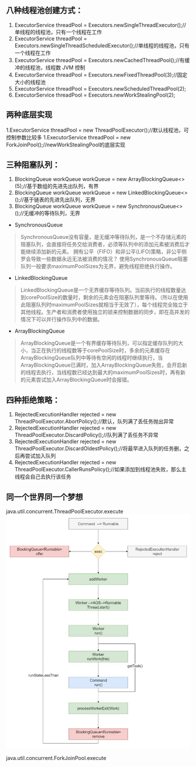 ## 八种线程池创建方式：
1. ExecutorService threadPool = Executors.newSingleThreadExecutor();//单线程的线程池，只有一个线程在工作
1. ExecutorService threadPool = Executors.newSingleThreadScheduledExecutor();//单线程的线程池，只有一个线程在工作
1. ExecutorService threadPool = Executors.newCachedThreadPool();//有缓冲的线程池，线程数 JVM 控制
1. ExecutorService threadPool = Executors.newFixedThreadPool(3);//固定大小的线程池
1. ExecutorService threadPool = Executors.newScheduledThreadPool(2);
1. ExecutorService threadPool = Executors.newWorkStealingPool(2);

## 两种底层实现
1.ExecutorService threadPool = new ThreadPoolExecutor();//默认线程池，可控制参数比较多
1.ExecutorService threadPool = new ForkJoinPool();//newWorkStealingPool的底层实现

## 三种阻塞队列：
1. BlockingQueue<Runnable> workQueue workQueue = new ArrayBlockingQueue<>(5);//基于数组的先进先出队列，有界
1. BlockingQueue<Runnable> workQueue workQueue = new LinkedBlockingQueue<>();//基于链表的先进先出队列，无界
1. BlockingQueue<Runnable> workQueue workQueue = new SynchronousQueue<>();//无缓冲的等待队列，无界

- SynchronousQueue
> SynchronousQueue没有容量，是无缓冲等待队列，是一个不存储元素的阻塞队列，会直接将任务交给消费者，必须等队列中的添加元素被消费后才能继续添加新的元素。
拥有公平（FIFO）和非公平(LIFO)策略，非公平侧罗会导致一些数据永远无法被消费的情况？
使用SynchronousQueue阻塞队列一般要求maximumPoolSizes为无界，避免线程拒绝执行操作。

- LinkedBlockingQueue
> LinkedBlockingQueue是一个无界缓存等待队列。当前执行的线程数量达到corePoolSize的数量时，剩余的元素会在阻塞队列里等待。（所以在使用此阻塞队列时maximumPoolSizes就相当于无效了），每个线程完全独立于其他线程。生产者和消费者使用独立的锁来控制数据的同步，即在高并发的情况下可以并行操作队列中的数据。
  
- ArrayBlockingQueue
> ArrayBlockingQueue是一个有界缓存等待队列，可以指定缓存队列的大小，当正在执行的线程数等于corePoolSize时，多余的元素缓存在ArrayBlockingQueue队列中等待有空闲的线程时继续执行，当ArrayBlockingQueue已满时，加入ArrayBlockingQueue失败，会开启新的线程去执行，当线程数已经达到最大的maximumPoolSizes时，再有新的元素尝试加入ArrayBlockingQueue时会报错。
   

## 四种拒绝策略：
1. RejectedExecutionHandler rejected = new ThreadPoolExecutor.AbortPolicy();//默认，队列满了丢任务抛出异常
1. RejectedExecutionHandler rejected = new ThreadPoolExecutor.DiscardPolicy();//队列满了丢任务不异常
1. RejectedExecutionHandler rejected = new ThreadPoolExecutor.DiscardOldestPolicy();//将最早进入队列的任务删，之后再尝试加入队列
1. RejectedExecutionHandler rejected = new ThreadPoolExecutor.CallerRunsPolicy();//如果添加到线程池失败，那么主线程会自己去执行该任务
   


## 同一个世界同一个梦想

java.util.concurrent.ThreadPoolExecutor.execute
![](images/thread-lifecycle-in-pool.jpg)

java.util.concurrent.ForkJoinPool.execute

         



